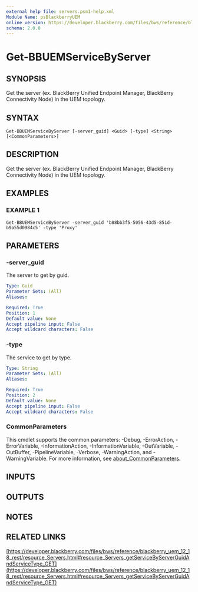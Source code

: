 ```yaml
---
external help file: servers.psm1-help.xml
Module Name: psBlackberryUEM
online version: https://developer.blackberry.com/files/bws/reference/blackberry_uem_12_18_rest/resource_Servers.html#resource_Servers_getServiceByServerGuidAndServiceType_GET
schema: 2.0.0
---
```


# Get-BBUEMServiceByServer

## SYNOPSIS
Get the server (ex.
BlackBerry Unified Endpoint Manager, 
BlackBerry Connectivity Node) in the UEM topology.

## SYNTAX

```
Get-BBUEMServiceByServer [-server_guid] <Guid> [-type] <String> [<CommonParameters>]
```

## DESCRIPTION
Get the server (ex.
BlackBerry Unified Endpoint Manager, 
BlackBerry Connectivity Node) in the UEM topology.

## EXAMPLES

### EXAMPLE 1
```
Get-BBUEMServiceByServer -server_guid 'b88bb3f5-5056-43d5-851d-b9a55d0984c5' -type 'Proxy'
```

## PARAMETERS

### -server_guid
The server to get by guid.

```yaml
Type: Guid
Parameter Sets: (All)
Aliases:

Required: True
Position: 1
Default value: None
Accept pipeline input: False
Accept wildcard characters: False
```

### -type
The service to get by type.

```yaml
Type: String
Parameter Sets: (All)
Aliases:

Required: True
Position: 2
Default value: None
Accept pipeline input: False
Accept wildcard characters: False
```

### CommonParameters
This cmdlet supports the common parameters: -Debug, -ErrorAction, -ErrorVariable, -InformationAction, -InformationVariable, -OutVariable, -OutBuffer, -PipelineVariable, -Verbose, -WarningAction, and -WarningVariable. For more information, see [about_CommonParameters](http://go.microsoft.com/fwlink/?LinkID=113216).

## INPUTS

## OUTPUTS

## NOTES

## RELATED LINKS

[https://developer.blackberry.com/files/bws/reference/blackberry_uem_12_18_rest/resource_Servers.html#resource_Servers_getServiceByServerGuidAndServiceType_GET](https://developer.blackberry.com/files/bws/reference/blackberry_uem_12_18_rest/resource_Servers.html#resource_Servers_getServiceByServerGuidAndServiceType_GET)

